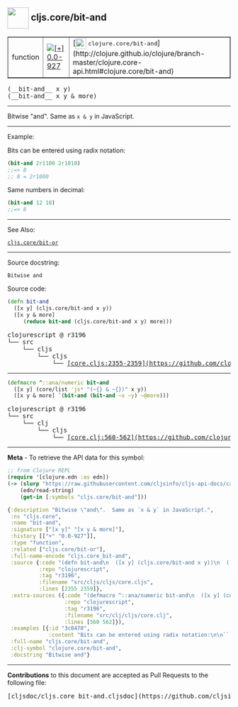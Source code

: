 ## <img width="48px" valign="middle" src="http://i.imgur.com/Hi20huC.png"> cljs.core/bit-and

 <table border="1">
<tr>

<td>function</td>
<td><a href="https://github.com/cljsinfo/cljs-api-docs/tree/0.0-927"><img valign="middle" alt="[+] 0.0-927" src="https://img.shields.io/badge/+-0.0--927-lightgrey.svg"></a> </td>
<td>
[<img height="24px" valign="middle" src="http://i.imgur.com/1GjPKvB.png"> <samp>clojure.core/bit-and</samp>](http://clojure.github.io/clojure/branch-master/clojure.core-api.html#clojure.core/bit-and)
</td>
</tr>
</table>

 <samp>
(__bit-and__ x y)<br>
</samp>
 <samp>
(__bit-and__ x y & more)<br>
</samp>

---

Bitwise "and".  Same as `x & y` in JavaScript.

---

Example:

Bits can be entered using radix notation:

```clj
(bit-and 2r1100 2r1010)
;;=> 8
;; 8 = 2r1000
```

Same numbers in decimal:

```clj
(bit-and 12 10)
;;=> 8
```

---

See Also:

[`cljs.core/bit-or`](cljs.core_bit-or.md)<br>

---

Source docstring:

```
Bitwise and
```

Source code:

```clj
(defn bit-and
  ([x y] (cljs.core/bit-and x y))
  ([x y & more]
     (reduce bit-and (cljs.core/bit-and x y) more)))
```

 <pre>
clojurescript @ r3196
└── src
    └── cljs
        └── cljs
            └── <ins>[core.cljs:2355-2359](https://github.com/clojure/clojurescript/blob/r3196/src/cljs/cljs/core.cljs#L2355-L2359)</ins>
</pre>


---

```clj
(defmacro ^::ana/numeric bit-and
  ([x y] (core/list 'js* "(~{} & ~{})" x y))
  ([x y & more] `(bit-and (bit-and ~x ~y) ~@more)))
```

 <pre>
clojurescript @ r3196
└── src
    └── clj
        └── cljs
            └── <ins>[core.clj:560-562](https://github.com/clojure/clojurescript/blob/r3196/src/clj/cljs/core.clj#L560-L562)</ins>
</pre>

---

__Meta__ - To retrieve the API data for this symbol:

```clj
;; from Clojure REPL
(require '[clojure.edn :as edn])
(-> (slurp "https://raw.githubusercontent.com/cljsinfo/cljs-api-docs/catalog/cljs-api.edn")
    (edn/read-string)
    (get-in [:symbols "cljs.core/bit-and"]))
```

```clj
{:description "Bitwise \"and\".  Same as `x & y` in JavaScript.",
 :ns "cljs.core",
 :name "bit-and",
 :signature ["[x y]" "[x y & more]"],
 :history [["+" "0.0-927"]],
 :type "function",
 :related ["cljs.core/bit-or"],
 :full-name-encode "cljs.core_bit-and",
 :source {:code "(defn bit-and\n  ([x y] (cljs.core/bit-and x y))\n  ([x y & more]\n     (reduce bit-and (cljs.core/bit-and x y) more)))",
          :repo "clojurescript",
          :tag "r3196",
          :filename "src/cljs/cljs/core.cljs",
          :lines [2355 2359]},
 :extra-sources ({:code "(defmacro ^::ana/numeric bit-and\n  ([x y] (core/list 'js* \"(~{} & ~{})\" x y))\n  ([x y & more] `(bit-and (bit-and ~x ~y) ~@more)))",
                  :repo "clojurescript",
                  :tag "r3196",
                  :filename "src/clj/cljs/core.clj",
                  :lines [560 562]}),
 :examples [{:id "3c0470",
             :content "Bits can be entered using radix notation:\n\n```clj\n(bit-and 2r1100 2r1010)\n;;=> 8\n;; 8 = 2r1000\n```\n\nSame numbers in decimal:\n\n```clj\n(bit-and 12 10)\n;;=> 8\n```"}],
 :full-name "cljs.core/bit-and",
 :clj-symbol "clojure.core/bit-and",
 :docstring "Bitwise and"}

```

---

__Contributions__ to this document are accepted as Pull Requests to the following file:

 <pre>
[cljsdoc/cljs.core_bit-and.cljsdoc](https://github.com/cljsinfo/cljs-api-docs/blob/master/cljsdoc/cljs.core_bit-and.cljsdoc)
</pre>

